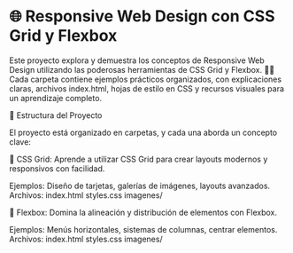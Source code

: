 # 🌐 Responsive Web Design con CSS Grid y Flexbox

Este proyecto explora y demuestra los conceptos de Responsive Web Design utilizando las poderosas herramientas de CSS Grid y Flexbox. 📐✨
Cada carpeta contiene ejemplos prácticos organizados, con explicaciones claras, archivos index.html, hojas de estilo en CSS y recursos visuales para un aprendizaje completo.

📁 Estructura del Proyecto

El proyecto está organizado en carpetas, y cada una aborda un concepto clave:

📂 CSS Grid:
Aprende a utilizar CSS Grid para crear layouts modernos y responsivos con facilidad.

Ejemplos: Diseño de tarjetas, galerías de imágenes, layouts avanzados.
Archivos:
index.html
styles.css
imagenes/

📂 Flexbox:
Domina la alineación y distribución de elementos con Flexbox.

Ejemplos: Menús horizontales, sistemas de columnas, centrar elementos.
Archivos:
index.html
styles.css
imagenes/


